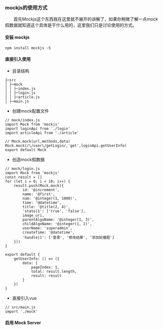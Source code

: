 ### mockjs的使用方式

&emsp;&emsp;首先Mockjs这个东西我在这里就不展开的讲解了，如果你稍微了解一点mock假数据就知道这个具体是干什么用的，这里我们只是讨论使用的方式。

#### 安装 mockjs

```
npm install mockjs -S
```

#### 直接引入使用

- 目录结构
```
├─src
│ ├─mock
│ │ ├─index.js
│ │ ├─login.js
│ │ ├─article.js
│ ├─main.js
```

- 创建mock配置文件
```
// mock/index.js
import Mock from 'mockjs'
import loginApi from './login'
import articleApi from './article'

// Mock.mock(url,methods,data)
Mock.mock(/\/user\/getLogin/,'get',loginApi.getUserInfo)
export default Mock
```

- 创造mock假数据
```
// mock/login.js
import Mock from 'mockjs'
const result = []
for (let i = 0; i < 10; i++) {
    result.push(Mock.mock({
        id: '@increment',
        name: '@first',
        num: '@integer(1, 1000)',
        time: '@datetime',
        title: '@title(2, 4)',
        'state|1': ['true', 'false'],
        image_uri,
        parentAlgoName: '@integer(1, 3)',
        childAlgoName: '@integer(1, 2)',
        userName: 'superadmin',
        createTime: '@datetime',
        'handle|1': ['登录', '修改结果', '添加轮播图']
    }))
}

export default {
    getUserInfo: () => ({
        data: {
            pageIndex: 1,
            total: result.length,
            result: result
        }
    })
}
```

- 直接引入vue
```
// src/main.js
import './mock'
```
#### 启用 Mock Server

